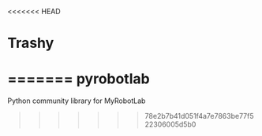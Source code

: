 <<<<<<< HEAD
# Trashy
=======
pyrobotlab
==========

Python community library for MyRobotLab
>>>>>>> 78e2b7b41d051f4a7e7863be77f522306005d5b0
